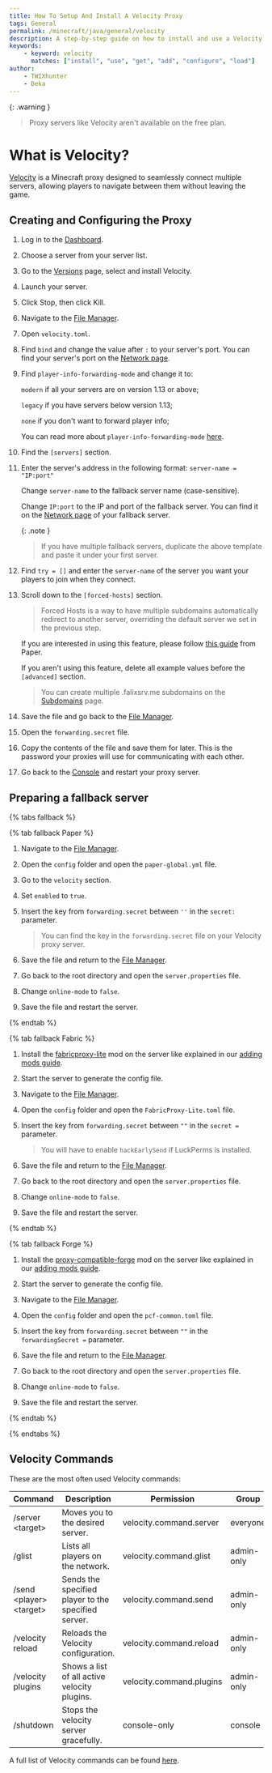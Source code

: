 ```yaml
---
title: How To Setup And Install A Velocity Proxy
tags: General
permalink: /minecraft/java/general/velocity
description: A step-by-step guide on how to install and use a Velocity proxy server.
keywords:
    - keyword: velocity
      matches: ["install", "use", "get", "add", "configure", "load"]
author:
    - TWIXhunter
    - Deka
---
```


{: .warning }
> Proxy servers like Velocity aren't available on the free plan.

# What is Velocity?
[Velocity](https://papermc.io/software/velocity) is a Minecraft proxy designed to seamlessly connect multiple servers, allowing players to navigate between them without leaving the game.  

## Creating and Configuring the Proxy

1. Log in to the [Dashboard](https://client.falixnodes.net/).

2. Choose a server from your server list.

3. Go to the [Versions](https://client.falixnodes.net/server/versions) page, select and install Velocity.

4. Launch your server.

5. Click Stop, then click Kill.

6. Navigate to the [File Manager](https://client.falixnodes.net/server/filemanager).

7. Open `velocity.toml`.

8. Find `bind` and change the value after `:` to your server's port. You can find your server's port on the [Network page](https://client.falixnodes.net/server/network).

9. Find `player-info-forwarding-mode` and change it to:

    `modern` if all your servers are on version 1.13 or above;
  
    `legacy` if you have servers below version 1.13;
  
    `none` if you don't want to forward player info;
  
    You can read more about `player-info-forwarding-mode` [here](https://docs.papermc.io/velocity/player-information-forwarding).

10. Find the `[servers]` section.

11. Enter the server's address in the following format: `server-name = "IP:port"`

    Change `server-name` to the fallback server name (case-sensitive).
  
    Change `IP:port` to the IP and port of the fallback server. You can find it on the [Network page](https://client.falixnodes.net/server/network) of your fallback server.

    {: .note }
    > If you have multiple fallback servers, duplicate the above template and paste it under your first server.

12. Find `try = []` and enter the `server-name` of the server you want your players to join when they connect.

13. Scroll down to the `[forced-hosts]` section.

    > Forced Hosts is a way to have multiple subdomains automatically redirect to another server, overriding the default server we set in the previous step.

    If you are interested in using this feature, please follow [this guide](https://docs.papermc.io/velocity/configuration#forced-hosts-section) from Paper.

    If you aren't using this feature, delete all example values before the `[advanced]` section.

    > You can create multiple .falixsrv.me subdomains on the [Subdomains](https://client.falixnodes.net/server/subdomains) page.

14. Save the file and go back to the [File Manager](https://client.falixnodes.net/server/filemanager).

15. Open the `forwarding.secret` file.

16. Copy the contents of the file and save them for later. This is the password your proxies will use for communicating with each other.

17. Go back to the [Console](https://client.falixnodes.net/server/console) and restart your proxy server.

## Preparing a fallback server

{% tabs fallback %}

{% tab fallback Paper %}

1. Navigate to the [File Manager](https://client.falixnodes.net/server/filemanager).

2. Open the `config` folder and open the `paper-global.yml` file.

3. Go to the `velocity` section.

4. Set `enabled` to `true`.

5. Insert the key from `forwarding.secret` between `''` in the `secret:` parameter.

    > You can find the key in the `forwarding.secret` file on your Velocity proxy server.

6. Save the file and return to the [File Manager](https://client.falixnodes.net/server/filemanager).

7. Go back to the root directory and open the `server.properties` file.

8. Change `online-mode` to `false`.

9. Save the file and restart the server.

{% endtab %}

{% tab fallback Fabric %}

1. Install the [fabricproxy-lite](https://modrinth.com/mod/fabricproxy-lite) mod on the server like explained in our [adding mods guide](https://kb.falixnodes.net/minecraft/modifications/general/adding-mods).

2. Start the server to generate the config file.

3. Navigate to the [File Manager](https://client.falixnodes.net/server/filemanager).

4. Open the `config` folder and open the `FabricProxy-Lite.toml` file.

5. Insert the key from `forwarding.secret` between `""` in the `secret =` parameter.

    > You will have to enable `hackEarlySend` if LuckPerms is installed.

6. Save the file and return to the [File Manager](https://client.falixnodes.net/server/filemanager).

7. Go back to the root directory and open the `server.properties` file.

8. Change `online-mode` to `false`.

9. Save the file and restart the server.

{% endtab %}

{% tab fallback Forge %}

1. Install the [proxy-compatible-forge](https://modrinth.com/mod/proxy-compatible-forge) mod on the server like explained in our [adding mods guide](https://kb.falixnodes.net/minecraft/modifications/general/adding-mods).

2. Start the server to generate the config file.

3. Navigate to the [File Manager](https://client.falixnodes.net/server/filemanager).

4. Open the `config` folder and open the `pcf-common.toml` file.

5. Insert the key from `forwarding.secret` between `""` in the `forwardingSecret =` parameter.

6. Save the file and return to the [File Manager](https://client.falixnodes.net/server/filemanager).

7. Go back to the root directory and open the `server.properties` file.

8. Change `online-mode` to `false`.

9. Save the file and restart the server.

{% endtab %}

{% endtabs %}

## Velocity Commands

These are the most often used Velocity commands:

| Command                   | Description                                           | Permission                 | Group        |
|---------------------------|-------------------------------------------------------|----------------------------|--------------|
| /server \<target>         | Moves you to the desired server.                      | velocity.command.server    | everyone     |
| /glist                    | Lists all players on the network.                     | velocity.command.glist     | admin-only   |
| /send \<player> \<target> | Sends the specified player to the specified server.   | velocity.command.send      | admin-only   |
| /velocity reload          | Reloads the Velocity configuration.                   | velocity.command.reload    | admin-only   |
| /velocity plugins         | Shows a list of all active velocity plugins.          | velocity.command.plugins   | admin-only   |
| /shutdown                 | Stops the velocity server gracefully.                 | console-only               | console      |

A full list of Velocity commands can be found [here](https://docs.papermc.io/velocity/built-in-commands).

